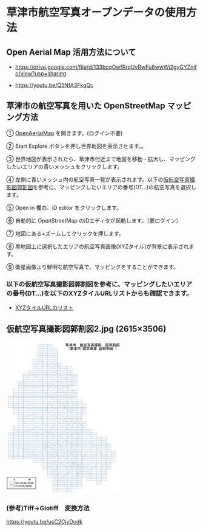 # 草津市航空写真オープンデータの使用方法


## Open Aerial Map 活用方法について

* https://drive.google.com/file/d/133bcqOwfRrqUvRwFu6wwWi2gyGYZnjfo/view?usp=sharing

* https://youtu.be/Q5NfA3FkqQc 

## 草津市の航空写真を用いた OpenStreetMap マッピング方法

① [OpenAerialMap](https://openaerialmap.org/) を開きます。(ログイン不要)

② Start Explore ボタンを押し世界地図を表示させます。。

③ 世界地図が表示されたら、草津市付近まで地図を移動・拡大し、マッピングしたいエリアの青いメッシュをクリックします。

④ 左側に青いメッシュ内の航空写真一覧が表示されます。以下の[仮航空写真撮影図郭割図](https://github.com/furuhashilab/oam4kusatsu/blob/master/data/%E4%BB%AE%E8%88%AA%E7%A9%BA%E5%86%99%E7%9C%9F%E6%92%AE%E5%BD%B1%E5%9B%B3%E9%83%AD%E5%89%B2%E5%9B%B32.jpg)を参考に、マッピングしたいエリアの番号(DT…)の航空写真を選択します。

⑤ Open in 欄の、iD editor をクリックします。

⑥ 自動的に OpenStreetMap のiDエディタが起動します。（要ログイン）

⑦ 地図にある+ズームしてクリックを押します。

⑧ 黒地図上に選択したエリアの航空写真画像(XYZタイル)が背景に表示されます。

⑨ 衛星画像より鮮明な航空写真で、マッピングをすることができます。



### 以下の仮航空写真撮影図郭割図を参考に、マッピングしたいエリアの番号(DT…)を以下のXYZタイルURLリストからも確認できます。
* [XYZタイルURLのリスト](https://docs.google.com/spreadsheets/d/1f9-mlXkaxld9TZroGTvkc4dBFSnolbSo1ffRgwdGz9k/edit?usp=sharing)

## 仮航空写真撮影図郭割図2.jpg (2615×3506)
<img  src="https://github.com/furuhashilab/oam4kusatsu/blob/master/data/%E4%BB%AE%E8%88%AA%E7%A9%BA%E5%86%99%E7%9C%9F%E6%92%AE%E5%BD%B1%E5%9B%B3%E9%83%AD%E5%89%B2%E5%9B%B32.jpg?raw=true" width="300">

### (参考)Tiff→Giotiff　変換方法
https://youtu.be/usC2CjyDcdk
